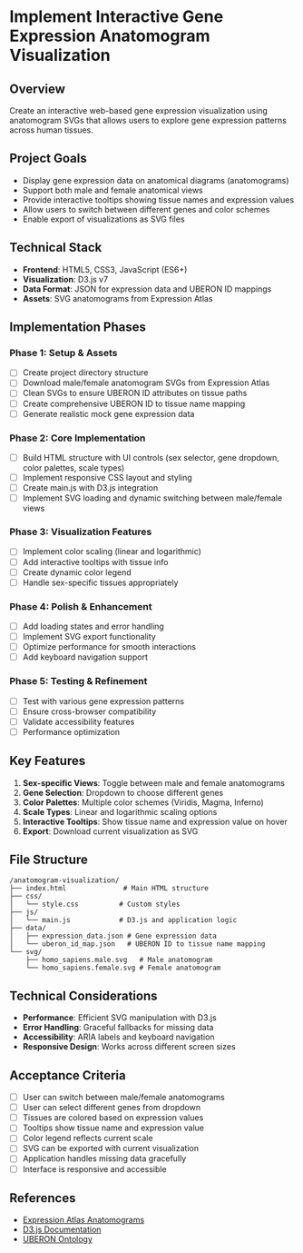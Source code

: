 # Implement Interactive Gene Expression Anatomogram Visualization

## Overview
Create an interactive web-based gene expression visualization using anatomogram SVGs that allows users to explore gene expression patterns across human tissues.

## Project Goals
- Display gene expression data on anatomical diagrams (anatomograms)
- Support both male and female anatomical views
- Provide interactive tooltips showing tissue names and expression values
- Allow users to switch between different genes and color schemes
- Enable export of visualizations as SVG files

## Technical Stack
- **Frontend**: HTML5, CSS3, JavaScript (ES6+)
- **Visualization**: D3.js v7
- **Data Format**: JSON for expression data and UBERON ID mappings
- **Assets**: SVG anatomograms from Expression Atlas

## Implementation Phases

### Phase 1: Setup & Assets
- [ ] Create project directory structure
- [ ] Download male/female anatomogram SVGs from Expression Atlas
- [ ] Clean SVGs to ensure UBERON ID attributes on tissue paths
- [ ] Create comprehensive UBERON ID to tissue name mapping
- [ ] Generate realistic mock gene expression data

### Phase 2: Core Implementation
- [ ] Build HTML structure with UI controls (sex selector, gene dropdown, color palettes, scale types)
- [ ] Implement responsive CSS layout and styling
- [ ] Create main.js with D3.js integration
- [ ] Implement SVG loading and dynamic switching between male/female views

### Phase 3: Visualization Features
- [ ] Implement color scaling (linear and logarithmic)
- [ ] Add interactive tooltips with tissue info
- [ ] Create dynamic color legend
- [ ] Handle sex-specific tissues appropriately

### Phase 4: Polish & Enhancement
- [ ] Add loading states and error handling
- [ ] Implement SVG export functionality
- [ ] Optimize performance for smooth interactions
- [ ] Add keyboard navigation support

### Phase 5: Testing & Refinement
- [ ] Test with various gene expression patterns
- [ ] Ensure cross-browser compatibility
- [ ] Validate accessibility features
- [ ] Performance optimization

## Key Features
1. **Sex-specific Views**: Toggle between male and female anatomograms
2. **Gene Selection**: Dropdown to choose different genes
3. **Color Palettes**: Multiple color schemes (Viridis, Magma, Inferno)
4. **Scale Types**: Linear and logarithmic scaling options
5. **Interactive Tooltips**: Show tissue name and expression value on hover
6. **Export**: Download current visualization as SVG

## File Structure
```
/anatomogram-visualization/
├── index.html              # Main HTML structure
├── css/
│   └── style.css          # Custom styles
├── js/
│   └── main.js            # D3.js and application logic
├── data/
│   ├── expression_data.json # Gene expression data
│   └── uberon_id_map.json   # UBERON ID to tissue name mapping
└── svg/
    ├── homo_sapiens.male.svg   # Male anatomogram
    └── homo_sapiens.female.svg # Female anatomogram
```

## Technical Considerations
- **Performance**: Efficient SVG manipulation with D3.js
- **Error Handling**: Graceful fallbacks for missing data
- **Accessibility**: ARIA labels and keyboard navigation
- **Responsive Design**: Works across different screen sizes

## Acceptance Criteria
- [ ] User can switch between male/female anatomograms
- [ ] User can select different genes from dropdown
- [ ] Tissues are colored based on expression values
- [ ] Tooltips show tissue name and expression value
- [ ] Color legend reflects current scale
- [ ] SVG can be exported with current visualization
- [ ] Application handles missing data gracefully
- [ ] Interface is responsive and accessible

## References
- [Expression Atlas Anatomograms](https://www.ebi.ac.uk/gxa/resources/anatomograms)
- [D3.js Documentation](https://d3js.org/)
- [UBERON Ontology](http://uberon.github.io/)